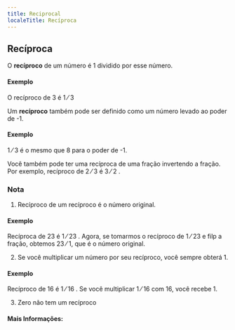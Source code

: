```yaml
---
title: Reciprocal
localeTitle: Recíproca
---
```

## Recíproca

O **recíproco** de um número é 1 dividido por esse número.

#### Exemplo

O recíproco de 3 é 1 ⁄ 3

Um **recíproco** também pode ser definido como um número levado ao poder de -1.

#### Exemplo

1 ⁄ 3 é o mesmo que 8 para o poder de -1.

Você também pode ter uma recíproca de uma fração invertendo a fração. Por exemplo, recíproco de 2 ⁄ 3 é 3 ⁄ 2 .

### Nota

1.  Recíproco de um recíproco é o número original.

#### Exemplo

Recíproca de 23 é 1 ⁄ 23 . Agora, se tomarmos o recíproco de 1 ⁄ 23 e filp a fração, obtemos 23 ⁄ 1, que é o número original.

2.  Se você multiplicar um número por seu recíproco, você sempre obterá 1.

#### Exemplo

Recíproco de 16 é 1 ⁄ 16 . Se você multiplicar 1 ⁄ 16 com 16, você recebe 1.

3.  Zero não tem um recíproco

#### Mais Informações:
